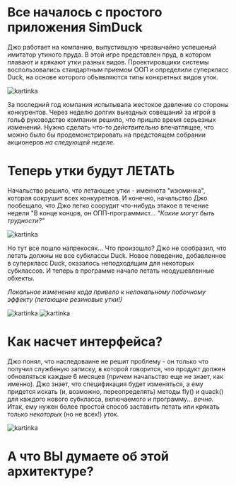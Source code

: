 # Все началось с простого приложения SimDuck #
Джо работает на компанию, выпустившую чрезвычайно успешеный имитатор утиного пруда. В этой игре представлен пруд, в котором плавают и крякают утки разных видов. Проектировщики системы воспользовались стандартным приемом ООП и определили суперкласс Duck, на основе которого объявляются типы конкретных видов уток.

![kartinka](https://d.radikal.ru/d22/1909/76/ec1c071c29ed.jpg)

За последний год компания испытывала жестокое давление со стороны конкурентов. Через неделю долгих выездных совещаний за игрой в гольф руководство компании решило, что пришло время серьезных изменений. Нужно сделать что-то *действительно* впечатлящее, что можно было бы продемонстрировать на предстоящем собрании акционеров *на следующей неделе.*

# Теперь утки будут ЛЕТАТЬ #
Начальство решило, что летающее утки - именнота "изюминка", которая сокрушит всех конкуретнов. И конечно, начальство Джо пообещало, что Джо легко соорудит что-нибудь этакое в течение недели "В конце концов, он ОПП-программист... *"Какие могут быть трудности?"*

![kartinka](https://d.radikal.ru/d03/1909/c7/57a86cbe385f.jpg)

Но тут все пошло напрекосяк...
Что произошло?
Джо не сообразил, что летать должны не все субклассы Duck. Новое поведение, добавленное в суперкласс Duck, оказалось неподходящим для некоторых субклассов. И теперь в программе начало летать неодушевленные обхекты.

*Локальное изменение кода привело к нелокальному побочному эффекту (летающие резиновые утки!)*

![kartinka](https://c.radikal.ru/c41/1909/28/a15a4d6af6da.jpg)
![kartinka](https://d.radikal.ru/d09/1909/42/ba96ec4e3ec4.jpg)

# Как насчет интерфейса? #
Джо понял, что наследоваине не решит проблему - он только что получил службеную записку, в которой говорится, что продукт должен обновляться каждые 6 месяцев (причем начальство еще не знает, как именно). Джо знает, что спецификация будет изменяться, а ему придется искать (и, возможно, переопределять) методы fly() и quack() для каждого нового субкласса, включаемого и программу... *вечно.*
Итак, ему нужен более простой способ заставить летать или крякать только *некоторых* (но не всех!) уток.

![kartinka](https://a.radikal.ru/a36/1909/d9/6321f5ae6a56.jpg)

# А что ВЫ думаете об этой архитектуре? #
